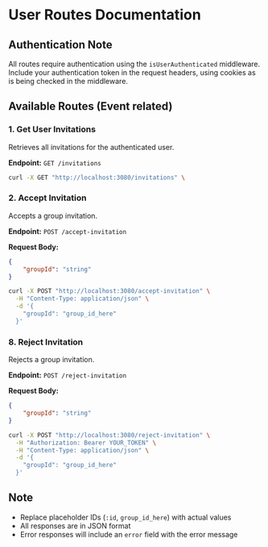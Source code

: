 # User Routes Documentation 

## Authentication Note
All routes require authentication using the `isUserAuthenticated` middleware. Include your authentication token in the request headers, using cookies as is being checked in the middleware.

## Available Routes (Event related)

### 1. Get User Invitations
Retrieves all invitations for the authenticated user.

**Endpoint:** `GET /invitations`
```bash
curl -X GET "http://localhost:3080/invitations" \
```

### 2. Accept Invitation
Accepts a group invitation.

**Endpoint:** `POST /accept-invitation`

**Request Body:**
```json
{
    "groupId": "string"
}
```

```bash
curl -X POST "http://localhost:3080/accept-invitation" \
  -H "Content-Type: application/json" \
  -d '{
    "groupId": "group_id_here"
  }'
```

### 8. Reject Invitation
Rejects a group invitation.

**Endpoint:** `POST /reject-invitation`

**Request Body:**
```json
{
    "groupId": "string"
}
```

```bash
curl -X POST "http://localhost:3080/reject-invitation" \
  -H "Authorization: Bearer YOUR_TOKEN" \
  -H "Content-Type: application/json" \
  -d '{
    "groupId": "group_id_here"
  }'
```

## Note
- Replace placeholder IDs (`:id`, `group_id_here`) with actual values
- All responses are in JSON format
- Error responses will include an `error` field with the error message